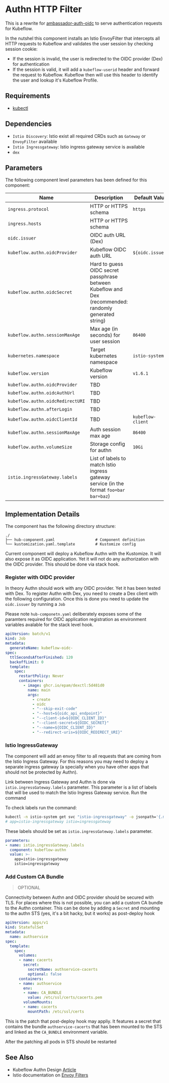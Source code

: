 # Authn HTTP Filter

This is a rewrite for [ambassador-auth-oidc](https://github.com/ajmyyra/ambassador-auth-oidc) to serve authentication requests for Kubeflow.

In the nutshel this component installs an Istio EnvoyFilter that intercepts all HTTP requests to Kubeflow and validates the user session by checking session cookie:
* If the session is invalid, the user is redirected to the OIDC provider (Dex) for authentication
* If the session is valid, it will add a `kubeflow-userid` header and forward the request to Kubeflow. Kubeflow then will use this header to identify the user and lookup it's Kubeflow Profile.

## Requirements

* [kubectl](http://kubectl.docs.kubernetes.io)

## Dependencies

* `Istio Discovery`: Istio exist all required CRDs such as `Gateway` or `EnvoyFilter` available
* `Istio Ingressgateway`: Istio ingress gateway service is available
* `dex`

## Parameters

The following component level parameters has been defined for this component:

| Name      | Description | Default Value | Required
| --------- | ---------   | ---------     | :---: |
| `ingress.protocol` | HTTP or HTTPS schema | `https` | `x`
| `ingress.hosts` | HTTP or HTTPS schema | |
| `oidc.issuer` | OIDC auth URL (Dex) |  | `x`
| `kubeflow.authn.oidcProvider` | Kubeflow OIDC auth URL | `${oidc.issuer}` | `x`
| `kubeflow.authn.oidcSecret` | Hard to guess OIDC secret passphrase between Kubeflow and Dex (recommended: randomly generated string) | | `x`
| `kubeflow.authn.sessionMaxAge` | Max age (in seconds) for user session | `86400` | `x`
| `kubernetes.namespace` | Target kubernetes namespace | `istio-system` | `x`
| `kubeflow.version` | Kubeflow version | `v1.6.1` | `x`
| `kubeflow.authn.oidcProvider` | TBD |  | `x`
| `kubeflow.authn.oidcAuthUrl` | TBD |  | `x`
| `kubeflow.authn.oidcRedirectURI` | TBD |  | `x`
| `kubeflow.authn.afterLogin` | TBD |  | `x`
| `kubeflow.authn.oidcClientId` | TBD |  `kubeflow-client` | `x`
| `kubeflow.authn.sessionMaxAge` | Auth session max age |  `86400` | `x`
| `kubeflow.authn.volumeSize` | Storage config for authn |  `10Gi` | `x`
| `istio.ingressGateway.labels` | List of labels to match Istio ingress gateway service (in the format `foo=bar bar=baz`) |  | `x`

## Implementation Details

The component has the following directory structure:

```text
./
├── hub-component.yaml                  # Component definition
└── kustomization.yaml.template         # Kustomize config
```

Current component will deploy a Kubeflow Authn with the Kustomize. It will also expose it as OIDC application. Yet it will not do any authorization with the OIDC provider. This should be done via stack hook.

### Register with OIDC provider

In theory Authn should work with any OIDC provider. Yet it has been tested with Dex. To register Authn with Dex, you need to create a Dex client with the following configuration. Once this is done you need to update the `oidc.issuer` by running a `Job` 

Please note `hub-componetn.yaml` deliberately exposes some of the paramters required for OIDC application registration as environment variables avalable for the stack level hook.

```yaml
apiVersion: batch/v1
kind: Job
metadata:
  generateName: kubeflow-oidc-
spec:
  ttlSecondsAfterFinished: 120
  backoffLimit: 0
  template:
    spec:
      restartPolicy: Never
      containers:
        - image: ghcr.io/epam/dexctl:5d481d0
          name: main
          args:
            - create
            - oidc
            - "--skip-exit-code"
            - "--host=${oidc_api_endpoint}"
            - "--client-id=${OIDC_CLIENT_ID}"
            - "--client-secret=${OIDC_SECRET}"
            - "--name=${OIDC_CLIENT_ID}"
            - "--redirect-uris=${OIDC_REDIRECT_URI}"
```

### Istio IngressGateway

The component will add an envoy filter to all requests that are coming from the Istio Ingress Gateway. For this reasons you may need to deploy a separate ingress gateway (a specially when you have other apps that should not be protected by Authn). 

Link between Ingress Gateway and Authn is done via `istio.ingressGateway.labels` parameter. This parameter is a list of labels that will be used to match the Istio Ingress Gateway service. Run the command

To check labels run the command:

```bash
kubectl -n istio-system get svc "istio-ingressgateway" -o jsonpath='{.metadata.labels}'
# app=istio-ingressgateway istio=ingressgateway
```

These labels should be set as `istio.ingressGateway.labels` parameter.

```yaml
parameters:
- name: istio.ingressGateway.labels
  component: kubeflow-authn
  value: >- 
    app=istio-ingressgateway
    istio=ingressgateway
```

### Add Custom CA Bundle

> OPTIONAL

Connectivity between Authn and OIDC provider should be secured with TLS. For places where this is not possible, you can add a custom CA bundle to the Authn container. This can be done by adding a `Secret` and mounting to the authn STS (yes, it's a bit hacky, but it works) as post-deploy hook

```yaml
apiVersion: apps/v1
kind: StatefulSet
metadata:
  name: authservice
spec:
  template:
    spec:
      volumes:
      - name: cacerts
        secret:
          secretName: authservice-cacerts
          optional: false
      containers:
      - name: authservice
        env:
        - name: CA_BUNDLE
          value: /etc/ssl/certs/cacerts.pem
        volumeMounts:
        - name: cacerts
          mountPath: /etc/ssl/certs
```

This is the patch that post-deploy hook may appliy. It features a secret that contains the bundle `authservice-cacerts` that has been mounted to the STS and linked as the `CA_BUNDLE` environment variable.

After the patching all pods in STS should be restarted


## See Also

* Kubeflow Authn Design [Article](https://www.arrikto.com/blog/kubeflow/news/kubeflow-authentication-with-istio-dex/)
* Istio documentation on [Envoy Filters](https://istio.io/latest/docs/reference/config/networking/envoy-filter/)
